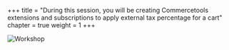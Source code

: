 +++
title = "During this session, you will be creating Commercetools extensions and subscriptions to apply external tax percentage for a cart"
chapter = true
weight = 1
+++

![Workshop](/images/logo.png)

